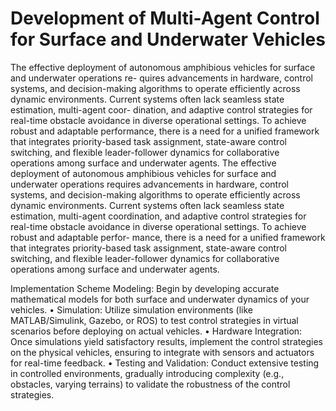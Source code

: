 
# Development of Multi-Agent Control for Surface and Underwater Vehicles
The effective deployment of autonomous amphibious vehicles for surface and underwater operations re-
quires advancements in hardware, control systems, and decision-making algorithms to operate efficiently
across dynamic environments. Current systems often lack seamless state estimation, multi-agent coor-
dination, and adaptive control strategies for real-time obstacle avoidance in diverse operational settings.
To achieve robust and adaptable performance, there is a need for a unified framework that integrates
priority-based task assignment, state-aware control switching, and flexible leader-follower dynamics for
collaborative operations among surface and underwater agents. The effective deployment of autonomous
amphibious vehicles for surface and underwater operations requires advancements in hardware, control
systems, and decision-making algorithms to operate efficiently across dynamic environments. Current
systems often lack seamless state estimation, multi-agent coordination, and adaptive control strategies
for real-time obstacle avoidance in diverse operational settings. To achieve robust and adaptable perfor-
mance, there is a need for a unified framework that integrates priority-based task assignment, state-aware
control switching, and flexible leader-follower dynamics for collaborative operations among surface and
underwater agents.

Implementation Scheme
Modeling: Begin by developing accurate mathematical models for both surface and underwater
dynamics of your vehicles.
• Simulation: Utilize simulation environments (like MATLAB/Simulink, Gazebo, or ROS) to test
control strategies in virtual scenarios before deploying on actual vehicles.
• Hardware Integration: Once simulations yield satisfactory results, implement the control strategies
on the physical vehicles, ensuring to integrate with sensors and actuators for real-time feedback.
• Testing and Validation: Conduct extensive testing in controlled environments, gradually introducing
complexity (e.g., obstacles, varying terrains) to validate the robustness of the control strategies.
